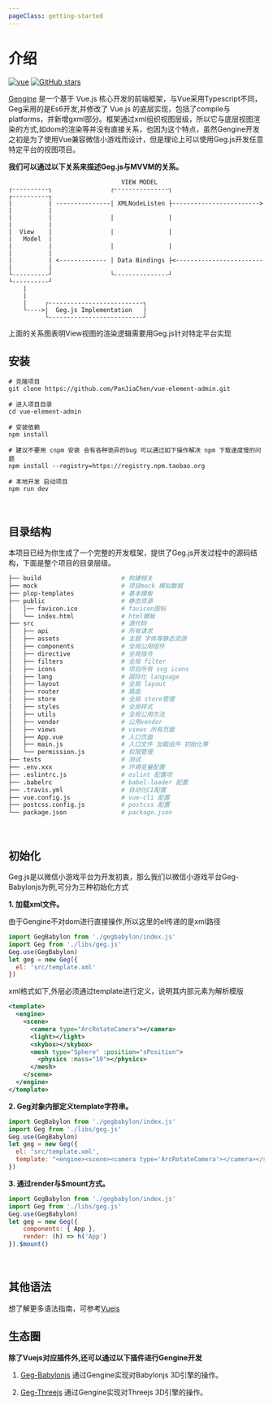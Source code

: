 ```yaml
---
pageClass: getting-started
---
```


# 介绍

[![vue](https://img.shields.io/badge/vue-2.6.10-brightgreen.svg)](https://github.com/vuejs/vue)
[![GitHub stars](https://img.shields.io/github/stars/PanJiaChen/vue-element-admin.svg?style=social&label=Stars)](https://github.com/PanJiaChen/vue-element-admin)

<!-- <CodingAD /> -->

[Gengine](http://panjiachen.github.io/vue-element-admin) 是一个基于 Vue.js 核心开发的前端框架，与Vue采用Typescript不同，Geg采用的是Es6开发,并修改了 Vue.js 的底层实现，包括了compile与platforms，并新增gxml部分。框架通过xml组织视图层级，所以它与底层视图渲染的方式,如dom的渲染等并没有直接关系，也因为这个特点，虽然Gengine开发之初是为了使用Vue兼容微信小游戏而设计，但是理论上可以使用Geg.js开发任意特定平台的视图项目。

**我们可以通过以下关系来描述Geg.js与MVVM的关系。**
```          
                               VIEW MODEL
┌----------┐                ┌---------------┐                          ┌----------┐
|          | ---------------| XMLNodeListen ├------------------------> |          |
|          |                |               |                          |          |
|  View    |                |               |                          |   Model  |
|          |                |               |                          |          |
|          | <------------- | Data Bindings ├<------------------------ |          |
└----------┘                └---------------┘                          └----------┘
    |             
    |                          
    |     ┌--------------------------┐
    └---->|  Geg.js Implementation   |
          └--------------------------┘
```
上面的关系图表明View视图的渲染逻辑需要用Geg.js针对特定平台实现
<br/>

## 安装

```
# 克隆项目
git clone https://github.com/PanJiaChen/vue-element-admin.git

# 进入项目目录
cd vue-element-admin

# 安装依赖
npm install

# 建议不要用 cnpm 安装 会有各种诡异的bug 可以通过如下操作解决 npm 下载速度慢的问题
npm install --registry=https://registry.npm.taobao.org

# 本地开发 启动项目
npm run dev
```

<br/>

## 目录结构

本项目已经为你生成了一个完整的开发框架，提供了Geg.js开发过程中的源码结构，下面是整个项目的目录层级。

```bash
├── build                      # 构建相关
├── mock                       # 项目mock 模拟数据
├── plop-templates             # 基本模板
├── public                     # 静态资源
│   │── favicon.ico            # favicon图标
│   └── index.html             # html模板
├── src                        # 源代码
│   ├── api                    # 所有请求
│   ├── assets                 # 主题 字体等静态资源
│   ├── components             # 全局公用组件
│   ├── directive              # 全局指令
│   ├── filters                # 全局 filter
│   ├── icons                  # 项目所有 svg icons
│   ├── lang                   # 国际化 language
│   ├── layout                 # 全局 layout
│   ├── router                 # 路由
│   ├── store                  # 全局 store管理
│   ├── styles                 # 全局样式
│   ├── utils                  # 全局公用方法
│   ├── vendor                 # 公用vendor
│   ├── views                  # views 所有页面
│   ├── App.vue                # 入口页面
│   ├── main.js                # 入口文件 加载组件 初始化等
│   └── permission.js          # 权限管理
├── tests                      # 测试
├── .env.xxx                   # 环境变量配置
├── .eslintrc.js               # eslint 配置项
├── .babelrc                   # babel-loader 配置
├── .travis.yml                # 自动化CI配置
├── vue.config.js              # vue-cli 配置
├── postcss.config.js          # postcss 配置
└── package.json               # package.json
```
<br/>

## 初始化
Geg.js是以微信小游戏平台为开发初衷，那么我们以微信小游戏平台Geg-Babylonjs为例,可分为三种初始化方式

**1. 加载xml文件。**

由于Gengine不对dom进行直接操作,所以这里的el传递的是xml路径

```js
import GegBabylon from './gegbabylon/index.js'
import Geg from './libs/geg.js'
Geg.use(GegBabylon)
let geg = new Geg({
  el: 'src/template.xml'
})
```

xml格式如下,外层必须通过template进行定义，说明其内部元素为解析模版


```xml
<template>
  <engine>
    <scene>
      <camera type="ArcRotateCamera"></camera>
      <light></light>
      <skybox></skybox>
      <mesh type="Sphere" :position="sPosition">
        <physics :mass="10"></physics>
      </mesh>
    </scene>
  </engine>
</template>
```

**2. Geg对象内部定义template字符串。**

```js
import GegBabylon from './gegbabylon/index.js'
import Geg from './libs/geg.js'
Geg.use(GegBabylon)
let geg = new Geg({
  el: 'src/template.xml',
  template: "<engine><scene><camera type='ArcRotateCamera'></camera></scene></engine>"
})
```

**3. 通过render与$mount方式。**

```js
import GegBabylon from './gegbabylon/index.js'
import Geg from './libs/geg.js'
Geg.use(GegBabylon)
let geg = new Geg({
    components: { App },
    render: (h) => h('App')
}).$mount()
```

<br/>

## 其他语法
想了解更多语法指南，可参考[Vuejs](https://cn.vuejs.org/v2/guide/)

## 生态圈

**除了Vuejs对应插件外,还可以通过以下插件进行Gengine开发**

1. [Geg-Babylonjs](https://router.vuejs.org/) 通过Gengine实现对Babylonjs 3D引擎的操作。

2. [Geg-Threejs](https://vuex.vuejs.org/) 通过Gengine实现对Threejs 3D引擎的操作。

